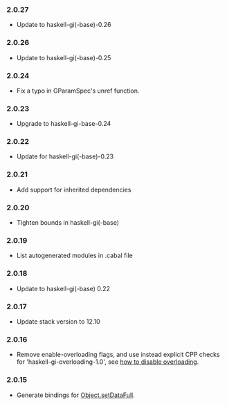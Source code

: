 ### 2.0.27

+ Update to haskell-gi(-base)-0.26

### 2.0.26

+ Update to haskell-gi(-base)-0.25

### 2.0.24

+ Fix a typo in GParamSpec's unref function.

### 2.0.23

+ Upgrade to haskell-gi-base-0.24

### 2.0.22

+ Update for haskell-gi(-base)-0.23

### 2.0.21

+ Add support for inherited dependencies

### 2.0.20

+ Tighten bounds in haskell-gi(-base)

### 2.0.19

+ List autogenerated modules in .cabal file

### 2.0.18

+ Update to haskell-gi(-base) 0.22

### 2.0.17

+ Update stack version to 12.10

### 2.0.16

+ Remove enable-overloading flags, and use instead explicit CPP checks for 'haskell-gi-overloading-1.0', see [how to disable overloading](https://github.com/haskell-gi/haskell-gi/wiki/Overloading\#disabling-overloading).

### 2.0.15

+ Generate bindings for [Object.setDataFull](https://hackage.haskell.org/package/gi-gobject/docs/GI-GObject-Objects-Object.html#v:objectSetDataFull).
